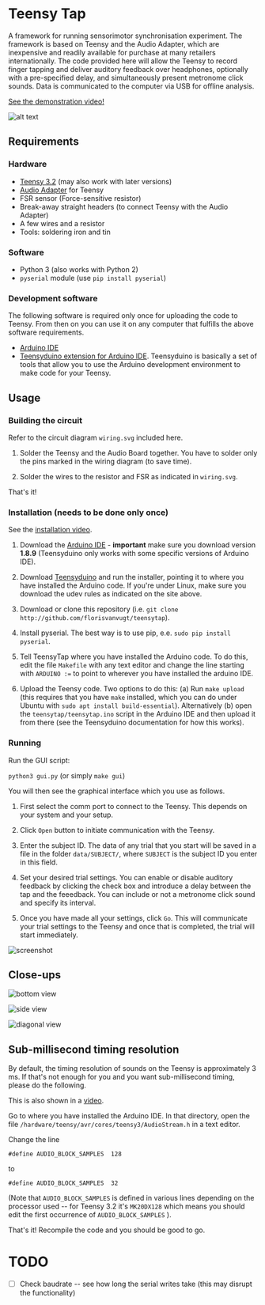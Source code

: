 # Teensy Tap

A framework for running sensorimotor synchronisation experiment. The framework is based on Teensy and the Audio Adapter, which are inexpensive and readily available for purchase at many retailers internationally. The code provided here will allow the Teensy to record finger tapping and deliver auditory feedback over headphones, optionally with a pre-specified delay, and simultaneously present metronome click sounds. Data is communicated to the computer via USB for offline analysis.

[See the demonstration video!](https://youtu.be/WwA4infAf5g)

![alt text](misc/setup_photo_annotations.png "Setup example")

## Requirements

### Hardware
* [Teensy 3.2](https://www.pjrc.com/store/teensy32.html) (may also work with later versions)
* [Audio Adapter](https://www.pjrc.com/store/teensy3_audio.html) for Teensy
* FSR sensor (Force-sensitive resistor)
* Break-away straight headers (to connect Teensy with the Audio Adapter)
* A few wires and a resistor
* Tools: soldering iron and tin

### Software
* Python 3 (also works with Python 2)
* `pyserial` module (use `pip install pyserial`)

### Development software
The following software is required only once for uploading the code to Teensy.
From then on you can use it on any computer that fulfills the above software requirements.

* [Arduino IDE](https://www.arduino.cc/en/Main/Software)
* [Teensyduino extension for Arduino IDE](https://www.pjrc.com/teensy/teensyduino.html). Teensyduino is basically a set of tools that allow you to use the Arduino development environment to make code for your Teensy.




## Usage

### Building the circuit
Refer to the circuit diagram `wiring.svg` included here.

1. Solder the Teensy and the Audio Board together. You have to solder only the pins marked in the wiring diagram (to save time).

2. Solder the wires to the resistor and FSR as indicated in `wiring.svg`. 

That's it!


### Installation (needs to be done only once)

See the [installation video](https://youtu.be/wIUFWRm3EA0).

1. Download the [Arduino IDE](https://www.arduino.cc/en/Main/Software) - **important** make sure you download version **1.8.9** (Teensyduino only works with some specific versions of Arduino IDE).

2. Download [Teensyduino](https://www.pjrc.com/teensy/td_download.html) and run the installer, pointing it to where you have installed the Arduino code. If you're under Linux, make sure you download the udev rules as indicated on the site above.

3. Download or clone this repository (i.e. `git clone http://github.com/florisvanvugt/teensytap`).

4. Install pyserial. The best way is to use pip, e.e. `sudo pip install pyserial`.

5. Tell TeensyTap where you have installed the Arduino code. To do this, edit the file `Makefile` with any text editor and change the line starting with `ARDUINO :=` to point to wherever you have installed the arduino IDE.

4. Upload the Teensy code. Two options to do this: (a) Run `make upload` (this requires that you have `make` installed, which you can do under Ubuntu with `sudo apt install build-essential`). Alternatively (b) open the `teensytap/teensytap.ino` script in the Arduino IDE and then upload it from there (see the Teensyduino documentation for how this works).




### Running
Run the GUI script:

`python3 gui.py` (or simply `make gui`)

You will then see the graphical interface which you use as follows.

1. First select the comm port to connect to the Teensy. This depends on your system and your setup.

2. Click `Open` button to initiate communication with the Teensy.

3. Enter the subject ID. The data of any trial that you start will be saved in a file in the folder `data/SUBJECT/`, where `SUBJECT` is the subject ID you enter in this field.

4. Set your desired trial settings. You can enable or disable auditory feedback by clicking the check box and introduce a delay between the tap and the feeedback. You can include or not a metronome click sound and specify its interval. 

5. Once you have made all your settings, click `Go`. This will communicate your trial settings to the Teensy and once that is completed, the trial will start immediately.

![screenshot](misc/interface_screenshot.jpg "Screenshot")



## Close-ups

![bottom view](misc/bottomview_photo.jpg "Bottom view of the setup")

![side view](misc/sideview_photo.jpg "Side view of the setup")

![diagonal view](misc/diagonalview_photo.jpg "Diagonal view of the setup")





## Sub-millisecond timing resolution

By default, the timing resolution of sounds on the Teensy is approximately 3 ms. If that's not enough for you and you want sub-millisecond timing, please do the following.

This is also shown in a [video](https://youtu.be/DVS2NKvLXm0).

Go to where you have installed the Arduino IDE. In that directory, open the file `/hardware/teensy/avr/cores/teensy3/AudioStream.h` in a text editor.

Change the line
```
#define AUDIO_BLOCK_SAMPLES  128
```

to 
```
#define AUDIO_BLOCK_SAMPLES  32
```

(Note that `AUDIO_BLOCK_SAMPLES` is defined in various lines depending on the processor used -- for Teensy 3.2 it's `MK20DX128` which means you should edit the first occurrence of `AUDIO_BLOCK_SAMPLES` ).

That's it! Recompile the code and you should be good to go.




# TODO

- [ ] Check baudrate -- see how long the serial writes take (this may disrupt the functionality)
